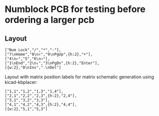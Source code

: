 # Numblock PCB for testing before ordering a larger pcb

## Layout
```
["Num Lock","/","*","-"],
["7\nHome","8\n↑","9\nPgUp",{h:2},"+"],
["4\n←","5","6\n→"],
["1\nEnd","2\n↓","3\nPgDn",{h:2},"Enter"],
[{w:2},"0\nIns",".\nDel"]
```

Layout with matrix position labels for matrix schematic generation using kicad-kbplacer:
```
["1,1","1,2","1,3","1,4"],
["2,1","2,2","2,3",{h:2},"2,4"],
["3,1","3,2","3,3"],
["4,1","4,2","4,3",{h:2},"4,4"],
[{w:2},"5,1","5,3"]
```
